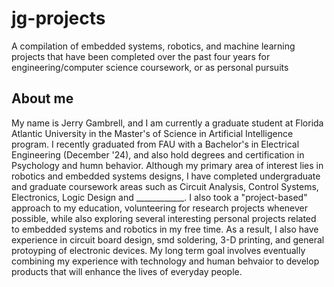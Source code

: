 # jg-projects
A compilation of embedded systems, robotics, and machine learning projects that have been completed over the past four years for engineering/computer science coursework, or as personal pursuits

## About me
My name is Jerry Gambrell, and I am currently a graduate student at Florida Atlantic University in the Master's of Science in Artificial Intelligence program. I recently graduated from FAU with a Bachelor's in Electrical Engineering (December '24), and also hold degrees and certification in Psychology and humn behavior. Although my primary area of interest lies in robotics and embedded systems designs, I have completed undergraduate and graduate coursework areas such as Circuit Analysis, Control Systems, Electronics, Logic Design and ____________. I also took a "project-based" approach to my education, volunteering for research projects whenever possible, while also exploring several interesting personal projects related to embedded systems and robotics in my free time. As a result, I also have experience in circuit board design, smd soldering, 3-D printing, and general protoyping of electronic devices. My long term goal involves eventually combining my experience with technology and human behvaior to develop products that will enhance the lives of everyday people.
